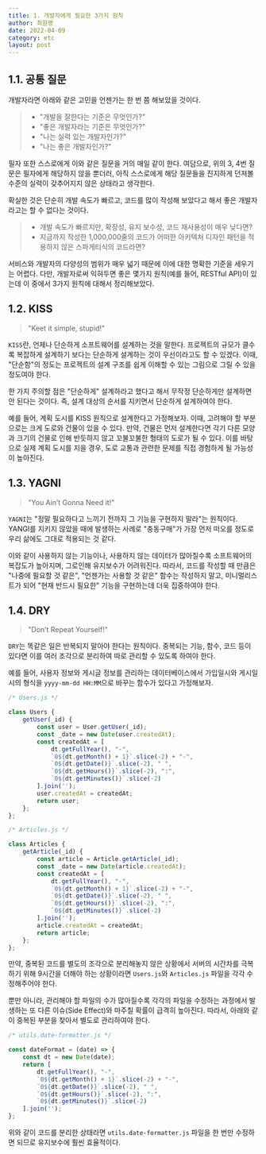 ```yaml
---
title: 1. 개발자에게 필요한 3가지 원칙
author: 최원영
date: 2022-04-09
category: etc
layout: post
---
```


## 1.1. 공통 질문

개발자라면 아래와 같은 고민을 언젠가는 한 번 쯤 해보았을 것이다. 

> - "개발을 잘한다는 기준은 무엇인가?"
> - "좋은 개발자라는 기준은 무엇인가?"
> - "나는 실력 있는 개발자인가?"
> - "나는 좋은 개발자인가?"

필자 또한 스스로에게 이와 같은 질문을 거의 매일 같이 한다. 여담으로, 위의 3, 4번 질문은 필자에게 해당하지 않을 뿐더러, 아직 스스로에게 해당 질문들을 진지하게 던져볼 수준의 실력이 갖추어지지 않은 상태라고 생각한다.

확실한 것은 단순히 개발 속도가 빠르고, 코드를 많이 작성해 보았다고 해서 좋은 개발자라고는 할 수 없다는 것이다.

> - 개발 속도가 빠르지만, 확장성, 유지 보수성, 코드 재사용성이 매우 낮다면?
> - 지금까지 작성한 1,000,000줄의 코드가 어떠한 아키텍처 디자인 패턴을 적용하지 않은 스파게티식의 코드라면?

서비스와 개발자의 다양성의 범위가 매우 넓기 때문에 이에 대한 명확한 기준을 세우기는 어렵다. 다만, 개발자로써 익혀두면 좋은 몇가지 원칙(예를 들어, RESTful API)이 있는데 이 중에서 3가지 원칙에 대해서 정리해보았다.

## 1.2. KISS

> "Keet it simple, stupid!"

`KISS`란, 언제나 단순하게 소프트웨어를 설계하는 것을 말한다. 프로젝트의 규모가 클수록 복잡하게 설계하기 보다는 단순하게 설계하는 것이 우선이라고도 할 수 있겠다. 이때, "단순함"의 정도는 프로젝트의 설계 구조를 쉽게 이해할 수 있는 그림으로 그릴 수 있을 정도여야 한다.

한 가지 주의할 점은 "단순하게" 설계하라고 했다고 해서 무작정 단순하게만 설계하면 안 된다는 것이다. 즉, 설계 대상의 순서를 지키면서 단순하게 설계하여야 한다.

예를 들어, 계획 도시를 KISS 원칙으로 설계한다고 가정해보자. 이때, 고려해야 할 부분으로는 크게 도로와 건물이 있을 수 있다. 만약, 건물은 먼저 설계한다면 각기 다른 모양과 크기의 건물로 인해 반듯하지 않고 꼬불꼬불한 형태의 도로가 될 수 있다. 이를 바탕으로 실제 계획 도시를 지을 경우, 도로 교통과 관련한 문제를 직접 경험하게 될 가능성이 높아진다.

## 1.3. YAGNI

> "You Ain’t Gonna Need it!"

`YAGNI`는 "정말 필요하다고 느끼기 전까지 그 기능을 구현하지 말라"는 원칙이다. YANGI를 지키지 않았을 때에 발생하는 사례로 "충동구매"가 가장 먼저 떠오를 정도로 우리 삶에도 그대로 적용되는 것 같다.

이와 같이 사용하지 않는 기능이나, 사용하지 않는 데이터가 많아질수록 소프트웨어의 복잡도가 높아지며, 그로인해 유지보수가 어려워진다. 따라서, 코드를 작성할 때 만큼은 "나중에 필요할 것 같은", "언젠가는 사용할 것 같은" 함수는 작성하지 말고, 미니멀리스트가 되어 "현재 반드시 필요한" 기능을 구현하는데 더욱 집중하여야 한다.

## 1.4. DRY

> "Don’t Repeat Yourself!"

`DRY`는 똑같은 일은 반복되지 말아야 한다는 원칙이다. 중복되는 기능, 함수, 코드 등이 있다면 이를 여러 조각으로 분리하여 따로 관리할 수 있도록 하여야 한다.

예를 들어, 사용자 정보와 게시글 정보를 관리하는 데이터베이스에서 가입일시와 게시일시의 형식을 `yyyy-mm-dd HH:MM`으로 바꾸는 함수가 있다고 가정해보자.

```js
/* Users.js */

class Users {
    getUser(_id) {
        const user = User.getUser(_id);
        const _date = new Date(user.createdAt);
        const createdAt = [
            dt.getFullYear(), "-",
            `0${dt.getMonth() + 1}`.slice(-2) + "-",
            `0${dt.getDate()}`.slice(-2), " ",
            `0${dt.getHours()}`.slice(-2), ":",
            `0${dt.getMinutes()}`.slice(-2)
        ].join('');
        user.createdAt = createdAt;
        return user;
    };
};
```

```js
/* Articles.js */

class Articles {
    getArticle(_id) {
        const article = Article.getArticle(_id);
        const _date = new Date(article.createdAt);
        const createdAt = [
            dt.getFullYear(), "-",
            `0${dt.getMonth() + 1}`.slice(-2) + "-",
            `0${dt.getDate()}`.slice(-2), " ",
            `0${dt.getHours()}`.slice(-2), ":",
            `0${dt.getMinutes()}`.slice(-2)
        ].join('');
        article.createdAt = createdAt;
        return article;
    };
};
```

만약, 중복된 코드를 별도의 조각으로 분리해놓지 않은 상황에서 서버의 시간차를 극복하기 위해 9시간을 더해야 하는 상황이라면 `Users.js`와 `Articles.js` 파일을 각각 수정해주어야 한다.

뿐만 아니라, 관리해야 할 파일의 수가 많아질수록 각각의 파일을 수정하는 과정에서 발생하는 또 다른 이슈(Side Effect)와 마주칠 확률이 급격히 높아진다. 따라서, 아래와 같이 중복된 부분을 찾아서 별도로 관리하여야 한다.

```js
/* utils.date-formatter.js */

const dateFormat = (date) => {
    const dt = new Date(date);
    return [
        dt.getFullYear(), "-",
        `0${dt.getMonth() + 1}`.slice(-2) + "-",
        `0${dt.getDate()}`.slice(-2), " ",
        `0${dt.getHours()}`.slice(-2), ":",
        `0${dt.getMinutes()}`.slice(-2)
    ].join('');
};
```

위와 같이 코드를 분리한 상태라면 `utils.date-formatter.js` 파일을 한 번만 수정하면 되므로 유지보수에 훨씬 효율적이다.